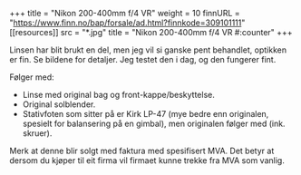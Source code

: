 +++
title = "Nikon 200-400mm f/4 VR"
weight = 10
finnURL = "https://www.finn.no/bap/forsale/ad.html?finnkode=309101111"
[[resources]]
src = "*.jpg"
title = "Nikon 200-400mm f/4 VR  #:counter"
+++


Linsen har blit brukt en del, men jeg vil si ganske pent behandlet, optikken er fin. Se bildene for detaljer. Jeg testet den i dag, og den fungerer fint.

Følger med:

* Linse med original bag og front-kappe/beskyttelse.
* Original solblender.
* Stativfoten som sitter på er Kirk LP-47 (mye bedre enn originalen, spesielt for balansering på en gimbal), men originalen følger med (ink. skruer).

Merk at denne blir solgt med faktura med spesifisert MVA. Det betyr at dersom du kjøper til eit firma vil firmaet kunne trekke fra MVA som vanlig.
